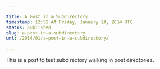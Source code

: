 ```yaml
---

title: A Post in a Subdirectory
timestamp: 12:58 AM Friday, January 10, 2014 UTC
status: published
slug: a-post-in-a-subdirectory
url: /2014/01/a-post-in-a-subdirectory/

---
```


This is a post to test subdirectory walking in post directories.
